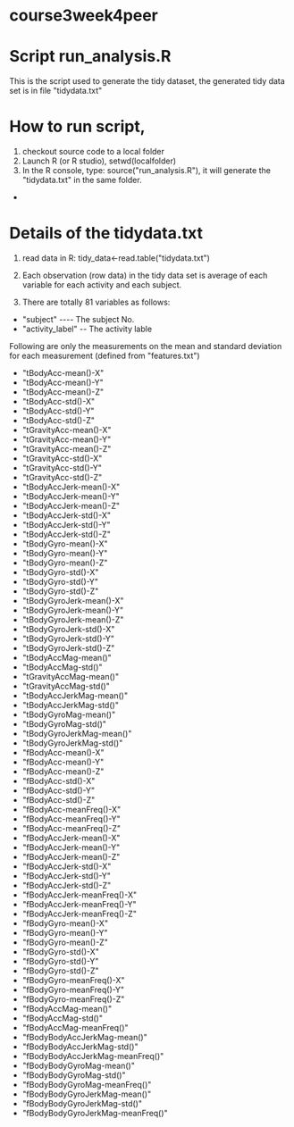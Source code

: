 # course3week4peer

# Script run_analysis.R
This is the script used to generate the tidy dataset, the generated tidy data set is in file "tidydata.txt"

# How to run script, 
1) checkout source code to a local folder
2) Launch R (or R studio), setwd(localfolder)
3) In the R console, type: source("run_analysis.R"), it will generate the "tidydata.txt" in the same folder.
* 

# Details of the tidydata.txt
1) read data in R:
   tidy_data<-read.table("tidydata.txt")
   
2) Each observation (row data) in the tidy data set is average of each variable for each activity and each subject.

3) There are totally 81 variables as follows:

*  "subject"    ---- The subject No.
*  "activity_label"  -- The activity lable

Following are only the measurements on the mean and standard deviation for each measurement (defined from "features.txt")

*  "tBodyAcc-mean()-X"
*  "tBodyAcc-mean()-Y" 
*  "tBodyAcc-mean()-Z"  
*  "tBodyAcc-std()-X" 
*  "tBodyAcc-std()-Y" 
*  "tBodyAcc-std()-Z" 
*  "tGravityAcc-mean()-X" 
*  "tGravityAcc-mean()-Y" 
*  "tGravityAcc-mean()-Z"  
*  "tGravityAcc-std()-X"  
*  "tGravityAcc-std()-Y" 
*  "tGravityAcc-std()-Z"  
*  "tBodyAccJerk-mean()-X"  
*  "tBodyAccJerk-mean()-Y"  
*  "tBodyAccJerk-mean()-Z"  
*  "tBodyAccJerk-std()-X" 
*  "tBodyAccJerk-std()-Y"  
*  "tBodyAccJerk-std()-Z"  
*  "tBodyGyro-mean()-X" 
*  "tBodyGyro-mean()-Y" 
*  "tBodyGyro-mean()-Z" 
*  "tBodyGyro-std()-X" 
*  "tBodyGyro-std()-Y"   
*  "tBodyGyro-std()-Z"  
*  "tBodyGyroJerk-mean()-X" 
*  "tBodyGyroJerk-mean()-Y" 
*  "tBodyGyroJerk-mean()-Z" 
*  "tBodyGyroJerk-std()-X" 
*  "tBodyGyroJerk-std()-Y"  
*  "tBodyGyroJerk-std()-Z" 
*  "tBodyAccMag-mean()" 
*  "tBodyAccMag-std()" 
*  "tGravityAccMag-mean()"
*  "tGravityAccMag-std()" 
*  "tBodyAccJerkMag-mean()" 
*  "tBodyAccJerkMag-std()" 
*  "tBodyGyroMag-mean()"
*  "tBodyGyroMag-std()" 
*  "tBodyGyroJerkMag-mean()" 
*  "tBodyGyroJerkMag-std()" 
*  "fBodyAcc-mean()-X" 
*  "fBodyAcc-mean()-Y" 
*  "fBodyAcc-mean()-Z" 
*  "fBodyAcc-std()-X" 
*  "fBodyAcc-std()-Y" 
*  "fBodyAcc-std()-Z" 
*  "fBodyAcc-meanFreq()-X" 
*  "fBodyAcc-meanFreq()-Y"
*  "fBodyAcc-meanFreq()-Z" 
*  "fBodyAccJerk-mean()-X" 
*  "fBodyAccJerk-mean()-Y" 
*  "fBodyAccJerk-mean()-Z"
*  "fBodyAccJerk-std()-X"
*  "fBodyAccJerk-std()-Y"
*  "fBodyAccJerk-std()-Z"
*  "fBodyAccJerk-meanFreq()-X" 
*  "fBodyAccJerk-meanFreq()-Y"
*  "fBodyAccJerk-meanFreq()-Z" 
*  "fBodyGyro-mean()-X" 
*  "fBodyGyro-mean()-Y" 
*  "fBodyGyro-mean()-Z" 
*  "fBodyGyro-std()-X" 
*  "fBodyGyro-std()-Y" 
*  "fBodyGyro-std()-Z" 
*  "fBodyGyro-meanFreq()-X" 
*  "fBodyGyro-meanFreq()-Y"
*  "fBodyGyro-meanFreq()-Z" 
*  "fBodyAccMag-mean()" 
*  "fBodyAccMag-std()" 
*  "fBodyAccMag-meanFreq()"
*  "fBodyBodyAccJerkMag-mean()" 
*  "fBodyBodyAccJerkMag-std()"
*  "fBodyBodyAccJerkMag-meanFreq()"
*  "fBodyBodyGyroMag-mean()"
*  "fBodyBodyGyroMag-std()"
*  "fBodyBodyGyroMag-meanFreq()"
*  "fBodyBodyGyroJerkMag-mean()"
*  "fBodyBodyGyroJerkMag-std()"
*  "fBodyBodyGyroJerkMag-meanFreq()"
